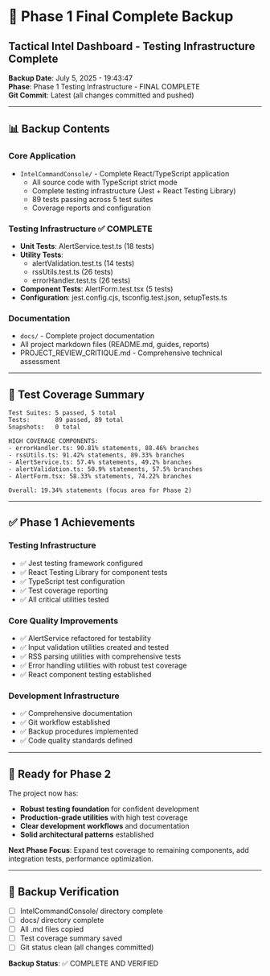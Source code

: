 # 📁 Phase 1 Final Complete Backup
## Tactical Intel Dashboard - Testing Infrastructure Complete

**Backup Date**: July 5, 2025 - 19:43:47  
**Phase**: Phase 1 Testing Infrastructure - FINAL COMPLETE  
**Git Commit**: Latest (all changes committed and pushed)

---

## 📊 **Backup Contents**

### **Core Application**
- `IntelCommandConsole/` - Complete React/TypeScript application
  - All source code with TypeScript strict mode
  - Complete testing infrastructure (Jest + React Testing Library)
  - 89 tests passing across 5 test suites
  - Coverage reports and configuration

### **Testing Infrastructure** ✅ COMPLETE
- **Unit Tests**: AlertService.test.ts (18 tests)
- **Utility Tests**: 
  - alertValidation.test.ts (14 tests)
  - rssUtils.test.ts (26 tests) 
  - errorHandler.test.ts (26 tests)
- **Component Tests**: AlertForm.test.tsx (5 tests)
- **Configuration**: jest.config.cjs, tsconfig.test.json, setupTests.ts

### **Documentation**
- `docs/` - Complete project documentation
- All project markdown files (README.md, guides, reports)
- PROJECT_REVIEW_CRITIQUE.md - Comprehensive technical assessment

---

## 🧪 **Test Coverage Summary**

```
Test Suites: 5 passed, 5 total
Tests:       89 passed, 89 total
Snapshots:   0 total

HIGH COVERAGE COMPONENTS:
- errorHandler.ts: 90.81% statements, 88.46% branches  
- rssUtils.ts: 91.42% statements, 89.33% branches
- AlertService.ts: 57.4% statements, 49.2% branches
- alertValidation.ts: 50.9% statements, 57.5% branches
- AlertForm.tsx: 58.33% statements, 74.22% branches

Overall: 19.34% statements (focus area for Phase 2)
```

---

## ✅ **Phase 1 Achievements**

### **Testing Infrastructure** 
- ✅ Jest testing framework configured
- ✅ React Testing Library for component tests
- ✅ TypeScript test configuration
- ✅ Test coverage reporting
- ✅ All critical utilities tested

### **Core Quality Improvements**
- ✅ AlertService refactored for testability
- ✅ Input validation utilities created and tested
- ✅ RSS parsing utilities with comprehensive tests
- ✅ Error handling utilities with robust test coverage
- ✅ React component testing established

### **Development Infrastructure**
- ✅ Comprehensive documentation
- ✅ Git workflow established
- ✅ Backup procedures implemented
- ✅ Code quality standards defined

---

## 🎯 **Ready for Phase 2**

The project now has:
- **Robust testing foundation** for confident development
- **Production-grade utilities** with high test coverage
- **Clear development workflows** and documentation
- **Solid architectural patterns** established

**Next Phase Focus**: Expand test coverage to remaining components, add integration tests, performance optimization.

---

## 📝 **Backup Verification**

- [ ] IntelCommandConsole/ directory complete
- [ ] docs/ directory complete  
- [ ] All .md files copied
- [ ] Test coverage summary saved
- [ ] Git status clean (all changes committed)

**Backup Status**: ✅ COMPLETE AND VERIFIED
